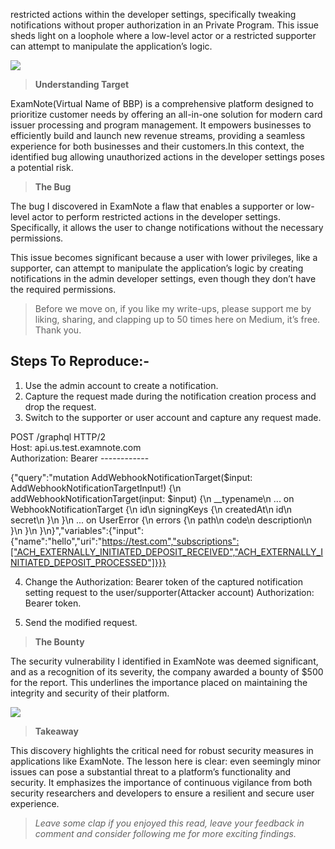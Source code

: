  restricted actions within the developer settings, specifically tweaking notifications without proper authorization in an Private Program. This issue sheds light on a loophole where a low-level actor or a restricted supporter can attempt to manipulate the application’s logic.

![](https://miro.medium.com/v2/resize:fit:700/1*ZkIbH8gkAiKk_6muvRhdCw.png)

> **Understanding Target**

ExamNote(Virtual Name of BBP) is a comprehensive platform designed to prioritize customer needs by offering an all-in-one solution for modern card issuer processing and program management. It empowers businesses to efficiently build and launch new revenue streams, providing a seamless experience for both businesses and their customers.In this context, the identified bug allowing unauthorized actions in the developer settings poses a potential risk.

> **The Bug**

The bug I discovered in ExamNote a flaw that enables a supporter or low-level actor to perform restricted actions in the developer settings. Specifically, it allows the user to change notifications without the necessary permissions.

This issue becomes significant because a user with lower privileges, like a supporter, can attempt to manipulate the application’s logic by creating notifications in the admin developer settings, even though they don’t have the required permissions.

> Before we move on, if you like my write-ups, please support me by liking, sharing, and clapping up to 50 times here on Medium, it’s free. Thank you.

## Steps To Reproduce:-

1. Use the admin account to create a notification.
2. Capture the request made during the notification creation process and drop the request.
3. Switch to the supporter or user account and capture any request made.

POST /graphql HTTP/2  
Host: api.us.test.examnote.com  
Authorization: Bearer ------------  
  
{"query":"mutation AddWebhookNotificationTarget($input: AddWebhookNotificationTargetInput!) {\n  addWebhookNotificationTarget(input: $input) {\n    __typename\n    ... on WebhookNotificationTarget {\n      id\n      signingKeys {\n        createdAt\n        id\n        secret\n      }\n    }\n    ... on UserError {\n      errors {\n        path\n        code\n        description\n      }\n    }\n  }\n}","variables":{"input":{"name":"hello","uri":"https://test.com","subscriptions":["ACH_EXTERNALLY_INITIATED_DEPOSIT_RECEIVED","ACH_EXTERNALLY_INITIATED_DEPOSIT_PROCESSED"]}}}

4. Change the Authorization: Bearer token of the captured notification setting request to the user/supporter(Attacker account) Authorization: Bearer token.

5. Send the modified request.

> **The Bounty**

The security vulnerability I identified in ExamNote was deemed significant, and as a recognition of its severity, the company awarded a bounty of $500 for the report. This underlines the importance placed on maintaining the integrity and security of their platform.

![](https://miro.medium.com/v2/resize:fit:252/1*6A6Qtiiy4zDi4OpSL92pHQ.png)

> **Takeaway**

This discovery highlights the critical need for robust security measures in applications like ExamNote. The lesson here is clear: even seemingly minor issues can pose a substantial threat to a platform’s functionality and security. It emphasizes the importance of continuous vigilance from both security researchers and developers to ensure a resilient and secure user experience.

> _Leave some clap if you enjoyed this read, leave your feedback in comment and consider following me for more exciting findings._

